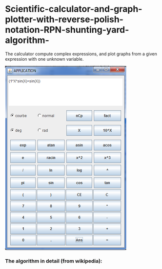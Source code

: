 # Scientific-calculator-and-graph-plotter-with-reverse-polish-notation-RPN-shunting-yard-algorithm-

The calculator compute complex expressions, and plot graphs from a
given expression with one unknown variable.

![Calculator interface](/images/img1.png)


### The algorithm in detail (from wikipedia):

